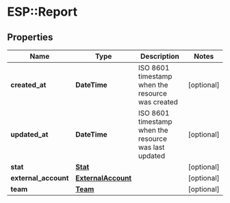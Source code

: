 # ESP::Report

## Properties
Name | Type | Description | Notes
------------ | ------------- | ------------- | -------------
**created_at** | **DateTime** | ISO 8601 timestamp when the resource was created | [optional] 
**updated_at** | **DateTime** | ISO 8601 timestamp when the resource was last updated | [optional] 
**stat** | [**Stat**](Stat.md) |  | [optional] 
**external_account** | [**ExternalAccount**](ExternalAccount.md) |  | [optional] 
**team** | [**Team**](Team.md) |  | [optional] 


